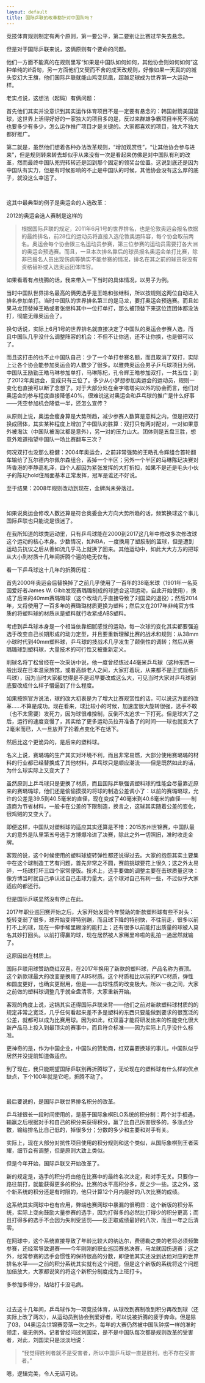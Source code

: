 ```yaml
---
layout: default
title: 国际乒联的改革都针对中国队吗？
---
```


竞技体育规则制定有两个原则，第一要公平，第二要别让比赛过早失去悬念。

但是对于国际乒联来说，这俩原则有个要命的问题。

他们一方面不能真的在规则里写“如果是中国队如何如何，其他协会则如何如何”这种单纯的if语句，另一方面他们又契而不舍的成天改规则，好像如果一天真的的城头变幻大王旗，他们国际乒联就能山鸡变凤凰，超越足球成为世界第一大运动一样。

老实点说，这想法（起码）有俩问题：

首先他们其实并没意识到其实运作体育项目不是一定要有悬念的：韩国射箭美国篮球，这世界上活得好好的一家独大的项目多的是，反过来群雄争霸项目半死不活的也要多少有多少，怎么运作推广项目才是关键的。大家都喜欢的项目，独大不独大都好推广。

第二就是，虽然他们想着各种办法改革规则，“增加观赏性”，“让其他协会参与进来”，但是规则转来转去却似乎从来没有一次是看起来仿佛是对中国队有利的改革，然而最终中国队兜兜转转还是回到那个固定的领奖台位置。这说到底还是因为中国队有实力，但是有时候影响的不止是中国队的时候，其他协会没有这么厚的底子，就没这么幸运了。

<br>

这其中最典型的例子是奥运会的人选改革：

2012的奥运会选人赛制是这样的

> 根据国际乒联的规定，2011年6月1号的世界排名，也是伦敦奥运会报名依据的最终排名，前28位的运动员将直接入选伦敦奥运阵容，每个协会取前两名。奥运会每个协会限三名运动员参赛，第三位参赛的运动员需要打各大洲的奥运会预选赛。而且，一旦本次排名靠后的球员报名奥运会单打比赛，除非已报名人员出现伤病等确实不能参赛的情况，排名在其之前的球员将没有资格替补或入选奥运团体阵容。

如果看着有点绕腾的话，我来带入一下当时的具体情况，以男子为例。

当时中国队世界排名最高的俩男选手是王皓和张继科，所以按规则这两位自动进入排名参加单打。当时中国队的世界排名第三的是马龙，要打奥运会预选赛。而且如果马龙顶替掉王皓或者张继科其中一位打单打，那么被顶替下来这位连团体都没法打，彻底无缘奥运会了。

换句话说，实际上6月1号的世界排名就直接决定了中国队的奥运会参赛人选，而且中国队几乎没什么调整阵容的机会：不但不让你选，还不让你换，也是很可以了。

而且这打击的也不止中国队自己：少了一个单打参赛名额，而且取消了双打，实际上让各个协会能参加奥运会的人数少了很多。以雅典奥运会男子乒乓球项目为例，中国队王励勤王皓马琳参加单打，马琳陈杞，孔令辉王皓参加双打，一共五位；到了2012年奥运会，变成只有三位了。多少从小梦想参加奥运会的运动员，规则一变化也直接可以断了念想了。对于大部分处在金字塔塔尖以外的协会而言，他们对奥运会的参与程度直接降低40%，很难说这对奥运会和乒乓球的推广是什么好事——凭空参加机会降低一半，还怎么宣传？

从原则上说，奥运会瘦身算是大势所趋，减少参赛人数算是意料之内，但是把双打换成团体，其实某种程度上增加了中国队的胜算：双打只有两对配对，一对如果意外被淘汰（中国队被淘汰都是意外），另一对的压力山大。团体则是五盘三胜，想意外难道指望中国队一场比赛翻车三次？

何况双打也没那么稳健：2004年奥运会，之前非常强势的王皓孔令辉组合首轮翻车输给了瓦尔德内尔佩尔森组合，丢掉一个半区；另外一个半区的马琳陈玘决赛对阵香港的李静高礼泽，四个人都因为紧张发挥的大打折扣，如果不是还是毛头小伙子的陈玘hold住局面基本正常发挥，冠军是谁还不好说。

至于结果：2008年规则改动到现在，金牌尚未旁落过。

<br>

如果说奥运会修改人数还算是符合奥委会大方向大势所趋的话，频繁换球这个事儿国际乒联也只能说是很迷了。

在我所知道的球类运动里，只有乒乓球能在2000到2017这几年中修改多次修改球这个运动的核心本身。少数情况，如NBA，一度换用了塑胶制的篮球，但是遭到运动员抗议之后从善如流几乎马上就换了回来。其他运动中，如此大大方方的把球从大小到材质十几年间折腾个遍的绝无仅有。

看一下乒乓球这十几年的折腾历程：

首先2000年奥运会后替换掉了之前几乎使用了一百年的38毫米球（1901年一名英国爱好者James W. Gibb发现赛璐璐制成的球适合这项运动，自此开始使用），换成了后来的40mm赛璐璐球（这个改动几乎直接导致了刘国梁的退役）；然后2014年，又将使用了一百多年的赛璐璐材质更换为塑料；然后又在2017年非纯官方性质的将塑料球的材质从是塑料就行收紧成ABS塑料。

考虑到乒乓球本身是一个相当依靠细腻感觉的运动，每一次球的变化其实都要强迫选手改变自己长期形成的动力定型，并且要重新理解比赛的战术和规则：从38mm小球时代到40mm塑料球，乒乓球的技战术几乎发生了颠倒性的调转；然后从赛璐璐球到塑料球，大量技术的可行性又被重新定义。

削球名将丁松曾经在一次采访中说，他一度曾经练过44毫米乒乓球（这种东西一般出现在日本温泉旅馆，或者高龄老人之间，大家打着玩，从来都不是正式规格乒乓球），因为当时大家都觉得是不是迟早要改成这么大，可见当时大家对乒乓球到底要改成什么样子懵逼到了什么程度。

如果按照官方说法，球的改大初衷是为了增大比赛观赏性的话，可以说这方面的改革……不算是成功。现在看来，球比较小的时候，加速度很大旋转很强，选手不敢（也不太需要）发死力，因为球很难控制，反倒不太追求一下打死。但是球大了之后，运行的速度变慢了，其实给了更多运动员拉开准备了的时间——球也就变大了2毫米而已，人一旦放开了抡着点变化不在话下。

然后比这个更诡异的，是后来的塑料球。

名义上说，赛璐璐的生产其实对环境不利，而且非常易燃，大部分使用赛璐璐的材料的行业都已经替换成了其他材料，乒乓球只是顺应潮流——但是既然如此的话，为什么球实际上又变大了？

虽然原则上乒乓球只是更换了材质，而且国际乒联强调塑料球的性能会尽量靠近原来的赛璐璐球，他们还是偷偷摸摸的将球的制造公差调小了：以前的赛璐璐球，允许的公差是39.5到40.5毫米的直径，现在变成了40毫米到40.6毫米的直径——制造商为节省材料，一般卡在公差的下限制造，换言之，这球其实随着公差的变化，很鸡贼的又变大了。

即便这样，中国队对塑料球的适应其实还算是不错：2015苏州世锦赛，中国队最大的意外是队里第五号选手方博爆冷进了决赛，除此之外一切照旧，准时收走金牌。

客观的说，这个时候使用的塑料球旋转弹性都还说得过去。大家的抱怨其实主要集中在这个球制造工艺有问题，首先非常之不圆，赛前挑球要花上很久；这之外太易碎，一场球打坏三四个家常便饭。技术上，选手要做的调整主要在击球质量这块：像方博当时就自己承认过自己击球力量大，这个球对自己有利一些，不过似乎大家适应的都还行。

但是国际乒联显然没有停止在此。

2017年职业巡回赛开始之后，大家开始发现今年赞助的新款塑料球有些不对头：旋转变弱了很多，球开始变得特别蹦，而且球下降的特别快，不往前走，很多以前打不上的球，现在一伸手稀里糊涂的能打上；还有很多以前能打出质量的球被人莫名其妙打回头。以前打得赢的球，现在居然被人家稀里哗啦的乱拍一通居然就输了。

这原因出在材质上。

国际乒联用球赞助商红双喜，在2017年换用了新款的塑料球，产品名称为赛顶。这个新款球最大的改变是换用了ABS材质。这个材质相比以前的PVC材质，弹性和圆度更好，也确实更耐用，但是——击球性质的改变极大。所以一夜之间，大家之前做的塑料球调整几乎就全盘清零，大家重新开始。

客观的角度上说，这锅其实还得国际乒联来背——他们之前对新款塑料球材质的的规定非常之宽泛，几乎任何看起来差不多是塑料的东西只要能做到要求的很宽泛的公差，就都可以成为比赛用球。因为如此，红双喜才能将研发出来的性能变化很大新产品马上投入到最顶尖的赛事中，而且符合标准——因为实际上几乎没什么标准。

更神奇的是，作为中国企业，中国队的赞助商，红双喜要换球的事儿，中国队似乎居然并没提前知道做适应。

到了现在，我只能期望国际乒联别再折腾球了，无论现在的塑料球有什么样的优点缺点，下个100年就是它吧，折腾不动了。

<br>

最后要说的，是国际乒联世界排名积分的改革。

乒乓球很长一段时间使用的，是基于国际象棋ELO系统的积分制：两个对手相遇，输赢之后根据对手和自己的积分来获得积分。赢了比自己厉害很多的，多涨点分数，输给排名比自己低的，掉很多分；分数的多少和主要和对手有关。

实际上，现在大部分对抗性项目使用的积分规则和这个类似，从国际象棋到王者荣耀，细节会有调整，但是原则大致上类似。

但是今年开始，国际乒联又开始改革了。

新的规定是，选手的积分将由他在比赛中的最终名次决定，和对手无关。只要你一路往前打，就能获得更多的积分。比赛的水平高积分多，反之少一些。这之外，这个新系统的积分还是有时限的，他只计算12个月内最好的八次比赛的成绩。

这系统其实网球中也有应用，弊端也赛网球中暴漏的很明显：这个新版的积分系统，实际上变向鼓励大量参赛的选手，因为打得多的必然比打得少的积分更高；而且打得多的选手不会因为失利受惩罚——反正取成绩最好的八次，而且一年之后清零。

在网球中，这个系统直接导致了年龄比较大的纳达尔，费德勒之类的老将必须频繁参赛，还经常导致退赛——今年刚刚的职业巡回赛总决赛，马龙就因伤退赛；这之外，经常参赛的选手会惯性的保持很高的分数，即便他其实还没到达他对应的世界排名水平——之前的积分系统其实就有这个问题，但是这个新版的系统将这个问题加倍放大，大家都说笑的将这个新积分制度成为上班打卡。

多参加多得分，站站打卡没毛病。

<br>

过去这十几年间，乒乓球作为一项竞技体育，从球改到赛制改到积分再改到球（还实际上改了两次），从运动员到协会到爱好者，可以说被折腾的疲于奔命。但是除了03，04奥运会世锦赛旁落一次之外，每年的大赛仍然被中国队钟摆一样的准时领走，毫无例外。记者曾经问过刘国梁，是不是中国队每次都是规则改革的受害者，对此，刘国梁只是淡淡地说：

> “我觉得胜利者就不是受害者，所以中国乒乓球一直是胜利，也不存在受害者。”

嗯，逻辑完美，令人无话可说。